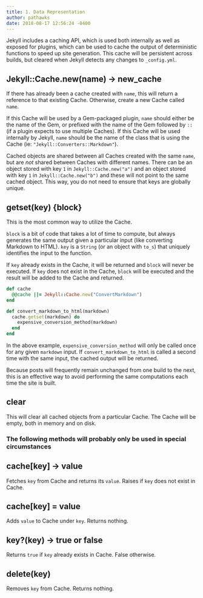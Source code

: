 ```yaml
---
title: 1. Data Representation
author: pathawks
date: 2018-08-17 12:56:24 -0400
---
```


Jekyll includes a caching API, which is used both internally as well as exposed
for plugins, which can be used to cache the output of deterministic functions to
speed up site generation. This cache will be persistent across builds, but
cleared when Jekyll detects any changes to `_config.yml`.

## Jekyll::Cache.new(name) → new_cache

If there has already been a cache created with `name`, this will return a
reference to that existing Cache. Otherwise, create a new Cache called `name`.

If this Cache will be used by a Gem-packaged plugin, `name` should either be the
name of the Gem, or prefixed with the name of the Gem followed by `::` (if a
plugin expects to use multiple Caches). If this Cache will be used internally by
Jekyll, `name` should be the name of the class that is using the Cache (ie:
`"Jekyll::Converters::Markdown"`).

Cached objects are shared between all Caches created with the same `name`, but
are _not_ shared between Caches with different names. There can be an object
stored with key `1` in `Jekyll::Cache.new("a")` and an object stored with key
`1` in `Jekyll::Cache.new("b")` and these will not point to the same cached
object. This way, you do not need to ensure that keys are globally unique.

## getset(key) {block}

This is the most common way to utilize the Cache.

`block` is a bit of code that takes a lot of time to compute, but always
generates the same output given a particular input (like converting Markdown to
HTML). `key` is a `String` (or an object with `to_s`) that uniquely identifies
the input to the function.

If `key` already exists in the Cache, it will be returned and `block` will never
be executed. If `key` does not exist in the Cache, `block` will be executed and
the result will be added to the Cache and returned.

```ruby
def cache
  @@cache ||= Jekyll::Cache.new("ConvertMarkdown")
end

def convert_markdown_to_html(markdown)
  cache.getset(markdown) do
    expensive_conversion_method(markdown)
  end
end
```

In the above example, `expensive_conversion_method` will only be called once for
any given `markdown` input. If `convert_markdown_to_html` is called a second
time with the same input, the cached output will be returned.

Because posts will frequently remain unchanged from one build to the next, this
is an effective way to avoid performing the same computations each time the site
is built.

## clear

This will clear all cached objects from a particular Cache. The Cache will be
empty, both in memory and on disk.

### The following methods will probably only be used in special circumstances

## cache[key] → value

Fetches `key` from Cache and returns its `value`. Raises if `key` does not exist
in Cache.

## cache[key] = value

Adds `value` to Cache under `key`.
Returns nothing.

## key?(key) → true or false

Returns `true` if `key` already exists in Cache. False otherwise.

## delete(key)

Removes `key` from Cache.
Returns nothing.
